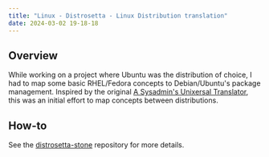 ```yaml
---
title: "Linux - Distrosetta - Linux Distribution translation"
date: 2024-03-02 19-18-18
---
```


## Overview
While working on a project where Ubuntu was the distribution of choice, I had to map some basic RHEL/Fedora concepts to Debian/Ubuntu's package management. Inspired by the original [A Sysadmin's Unixersal Translator](https://bhami.com/rosetta.html), this was an initial effort to map concepts between distributions.

## How-to
See the [distrosetta-stone](https://github.com/wmcdonald404/distrosetta-stone?tab=readme-ov-file#distrosetta-stone) repository for more details.